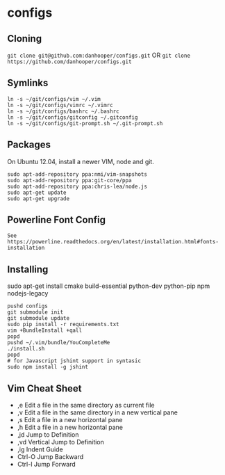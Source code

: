 configs
=======
## Cloning

`git clone git@github.com:danhooper/configs.git` OR
`git clone https://github.com/danhooper/configs.git`

## Symlinks
```
ln -s ~/git/configs/vim ~/.vim
ln -s ~/git/configs/vimrc ~/.vimrc
ln -s ~/git/configs/bashrc ~/.bashrc
ln -s ~/git/configs/gitconfig ~/.gitconfig
ln -s ~/git/configs/git-prompt.sh ~/.git-prompt.sh
```

## Packages
On Ubuntu 12.04, install a newer VIM, node and git.
```
sudo apt-add-repository ppa:nmi/vim-snapshots
sudo apt-add-repository ppa:git-core/ppa
sudo apt-add-repository ppa:chris-lea/node.js
sudo apt-get update
sudo apt-get upgrade
```

## Powerline Font Config
```
See https://powerline.readthedocs.org/en/latest/installation.html#fonts-installation
```

## Installing
sudo apt-get install cmake build-essential python-dev python-pip npm nodejs-legacy

```
pushd configs
git submodule init
git submodule update
sudo pip install -r requirements.txt
vim +BundleInstall +qall
popd
pushd ~/.vim/bundle/YouCompleteMe
./install.sh
popd
# for Javascript jshint support in syntasic
sudo npm install -g jshint
```

## Vim Cheat Sheet
* ,e Edit a file in the same directory as current file
* ,v Edit a file in the same directory in a new vertical pane
* ,s Edit a file in a new horizontal pane
* ,h Edit a file in a new horizontal pane
* ,jd Jump to Definition
* ,vd Vertical Jump to Definition
* ,ig Indent Guide
* Ctrl-O Jump Backward
* Ctrl-I Jump Forward
